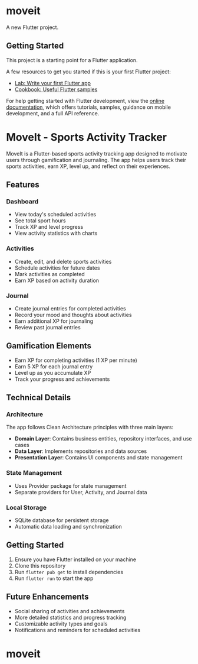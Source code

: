 # moveit

A new Flutter project.

## Getting Started

This project is a starting point for a Flutter application.

A few resources to get you started if this is your first Flutter project:

- [Lab: Write your first Flutter app](https://docs.flutter.dev/get-started/codelab)
- [Cookbook: Useful Flutter samples](https://docs.flutter.dev/cookbook)

For help getting started with Flutter development, view the
[online documentation](https://docs.flutter.dev/), which offers tutorials,
samples, guidance on mobile development, and a full API reference.

# MoveIt - Sports Activity Tracker

MoveIt is a Flutter-based sports activity tracking app designed to motivate users through gamification and journaling. The app helps users track their sports activities, earn XP, level up, and reflect on their experiences.

## Features

### Dashboard
- View today's scheduled activities
- See total sport hours
- Track XP and level progress
- View activity statistics with charts

### Activities
- Create, edit, and delete sports activities
- Schedule activities for future dates
- Mark activities as completed
- Earn XP based on activity duration

### Journal
- Create journal entries for completed activities
- Record your mood and thoughts about activities
- Earn additional XP for journaling
- Review past journal entries

## Gamification Elements
- Earn XP for completing activities (1 XP per minute)
- Earn 5 XP for each journal entry
- Level up as you accumulate XP
- Track your progress and achievements

## Technical Details

### Architecture
The app follows Clean Architecture principles with three main layers:
- **Domain Layer**: Contains business entities, repository interfaces, and use cases
- **Data Layer**: Implements repositories and data sources
- **Presentation Layer**: Contains UI components and state management

### State Management
- Uses Provider package for state management
- Separate providers for User, Activity, and Journal data

### Local Storage
- SQLite database for persistent storage
- Automatic data loading and synchronization

## Getting Started

1. Ensure you have Flutter installed on your machine
2. Clone this repository
3. Run `flutter pub get` to install dependencies
4. Run `flutter run` to start the app

## Future Enhancements
- Social sharing of activities and achievements
- More detailed statistics and progress tracking
- Customizable activity types and goals
- Notifications and reminders for scheduled activities
# moveit
